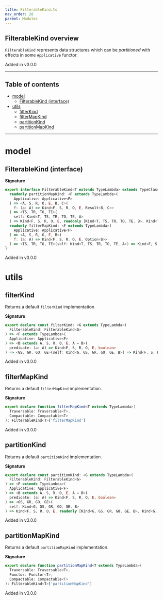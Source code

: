 ```yaml
---
title: FilterableKind.ts
nav_order: 28
parent: Modules
---
```


## FilterableKind overview

`FilterableKind` represents data structures which can be _partitioned_ with effects in some `Applicative` functor.

Added in v3.0.0

---

<h2 class="text-delta">Table of contents</h2>

- [model](#model)
  - [FilterableKind (interface)](#filterablekind-interface)
- [utils](#utils)
  - [filterKind](#filterkind)
  - [filterMapKind](#filtermapkind)
  - [partitionKind](#partitionkind)
  - [partitionMapKind](#partitionmapkind)

---

# model

## FilterableKind (interface)

**Signature**

```ts
export interface FilterableKind<T extends TypeLambda> extends TypeClass<T> {
  readonly partitionMapKind: <F extends TypeLambda>(
    Applicative: Applicative<F>
  ) => <A, S, R, O, E, B, C>(
    f: (a: A) => Kind<F, S, R, O, E, Result<B, C>>
  ) => <TS, TR, TO, TE>(
    self: Kind<T, TS, TR, TO, TE, A>
  ) => Kind<F, S, R, O, E, readonly [Kind<T, TS, TR, TO, TE, B>, Kind<T, TS, TR, TO, TE, C>]>
  readonly filterMapKind: <F extends TypeLambda>(
    Applicative: Applicative<F>
  ) => <A, S, R, O, E, B>(
    f: (a: A) => Kind<F, S, R, O, E, Option<B>>
  ) => <TS, TR, TO, TE>(self: Kind<T, TS, TR, TO, TE, A>) => Kind<F, S, R, O, E, Kind<T, TS, TR, TO, TE, B>>
}
```

Added in v3.0.0

# utils

## filterKind

Returns a default `filterKind` implementation.

**Signature**

```ts
export declare const filterKind: <G extends TypeLambda>(
  FilterableKind: FilterableKind<G>
) => <F extends TypeLambda>(
  Applicative: Applicative<F>
) => <B extends A, S, R, O, E, A = B>(
  predicate: (a: A) => Kind<F, S, R, O, E, boolean>
) => <GS, GR, GO, GE>(self: Kind<G, GS, GR, GO, GE, B>) => Kind<F, S, R, O, E, Kind<G, GS, GR, GO, GE, B>>
```

Added in v3.0.0

## filterMapKind

Returns a default `filterMapKind` implementation.

**Signature**

```ts
export declare function filterMapKind<T extends TypeLambda>(
  Traversable: Traversable<T>,
  Compactable: Compactable<T>
): FilterableKind<T>['filterMapKind']
```

Added in v3.0.0

## partitionKind

Returns a default `partitionKind` implementation.

**Signature**

```ts
export declare const partitionKind: <G extends TypeLambda>(
  FilterableKind: FilterableKind<G>
) => <F extends TypeLambda>(
  Applicative: Applicative<F>
) => <B extends A, S, R, O, E, A = B>(
  predicate: (a: A) => Kind<F, S, R, O, E, boolean>
) => <GS, GR, GO, GE>(
  self: Kind<G, GS, GR, GO, GE, B>
) => Kind<F, S, R, O, E, readonly [Kind<G, GS, GR, GO, GE, B>, Kind<G, GS, GR, GO, GE, B>]>
```

Added in v3.0.0

## partitionMapKind

Returns a default `partitionMapKind` implementation.

**Signature**

```ts
export declare function partitionMapKind<T extends TypeLambda>(
  Traversable: Traversable<T>,
  Functor: Functor<T>,
  Compactable: Compactable<T>
): FilterableKind<T>['partitionMapKind']
```

Added in v3.0.0
